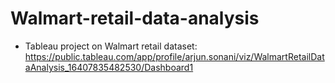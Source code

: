 # Walmart-retail-data-analysis

- Tableau project on Walmart retail dataset: https://public.tableau.com/app/profile/arjun.sonani/viz/WalmartRetailDataAnalysis_16407835482530/Dashboard1
